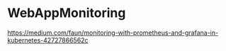 # WebAppMonitoring
<a href="https://medium.com/faun/monitoring-with-prometheus-and-grafana-in-kubernetes-42727866562c">https://medium.com/faun/monitoring-with-prometheus-and-grafana-in-kubernetes-42727866562c</a>
